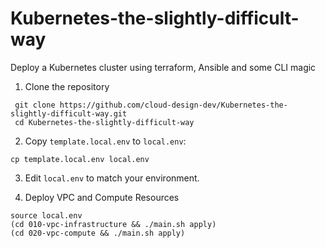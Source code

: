 # Kubernetes-the-slightly-difficult-way
Deploy a Kubernetes cluster using terraform, Ansible and some CLI magic

1. Clone the repository
  
  ```shell
   git clone https://github.com/cloud-design-dev/Kubernetes-the-slightly-difficult-way.git
   cd Kubernetes-the-slightly-difficult-way
  ```

2. Copy `template.local.env` to `local.env`:

  ```shell
  cp template.local.env local.env
  ```

3. Edit `local.env` to match your environment.

4. Deploy VPC and Compute Resources

  ```shell
  source local.env
  (cd 010-vpc-infrastructure && ./main.sh apply)
  (cd 020-vpc-compute && ./main.sh apply)
  ```
